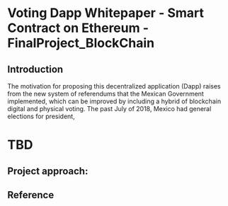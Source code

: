 # Voting Dapp Whitepaper - Smart Contract on Ethereum - FinalProject_BlockChain
## Introduction

The motivation for proposing this decentralized application (Dapp) raises from the new system of referendums that the Mexican Government implemented, which can be improved by including a hybrid of blockchain digital and physical voting. The past July of 2018, Mexico had general elections for president, 

# TBD





## Project approach:

## Reference
